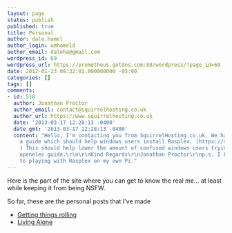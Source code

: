 ```yaml
---
layout: page
status: publish
published: true
title: Personal
author: dale.hamel
author_login: umhameld
author_email: daleha@gmail.com
wordpress_id: 69
wordpress_url: https://prometheus.gotdns.com:88/wordpress/?page_id=69
date: 2012-01-23 08:32:01.000000000 -05:00
categories: []
tags: []
comments:
- id: 518
  author: Jonathan Proctor
  author_email: contact@squirrelhosting.co.uk
  author_url: https://www.squirrelhosting.co.uk
  date: '2013-03-17 12:28:13 -0400'
  date_gmt: '2013-03-17 12:28:13 -0400'
  content: "Hello, I'm contacting you from SquirrelHosting.co.uk. We have created
    a guide which should help windows users install Rasplex. (https://squirrelhosting.co.uk/hosting-blog/hosting-blog-info.php?id=36
    ) This should help lower the amount of confused windows users trying to use the
    openelec guide.\r\n\r\nKind Regards\r\nJonathan Proctor\r\np.s. I Look forward
    to playing with Rasplex on my own Pi."
---
```

<p>Here is the part of the site where you can get to know the real me... at least while keeping it from being NSFW.</p>

<p>So far, these are the personal posts that I've made</p>

<ul>
<li><a href="https://blog.srvthe.net/archives/10" title="Getting things rolling">Getting things rolling</a></li>
<li><a href="https://blog.srvthe.net/archives/71" title="Living alone">Living Alone</a></li>
</ul>
